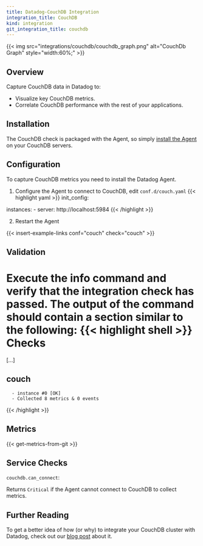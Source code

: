 ```yaml
---
title: Datadog-CouchDB Integration
integration_title: CouchDB
kind: integration
git_integration_title: couchdb
---
```


{{< img src="integrations/couchdb/couchdb_graph.png" alt="CouchDb Graph"  style="width:60%;" >}}

## Overview

Capture CouchDB data in Datadog to:

* Visualize key CouchDB metrics.
* Correlate CouchDB performance with the rest of your applications.

## Installation

The CouchDB check is packaged with the Agent, so simply [install the Agent](https://app.datadoghq.com/account/settings#agent) on your CouchDB servers.

## Configuration 

To capture CouchDB metrics you need to install the Datadog Agent.

1. Configure the Agent to connect to CouchDB, edit `conf.d/couch.yaml`
{{< highlight yaml >}}
init_config:

instances:
    - server: http://localhost:5984
{{< /highlight >}}

2. Restart the Agent

{{< insert-example-links conf="couch" check="couch" >}}

## Validation 

Execute the info command and verify that the integration check has passed. The output of the command should contain a section similar to the following:
{{< highlight shell >}}
Checks
======

  [...]

  couch
  -----
      - instance #0 [OK]
      - Collected 8 metrics & 0 events
{{< /highlight >}}

## Metrics

{{< get-metrics-from-git >}}

## Service Checks

`couchdb.can_connect`:

Returns `Critical` if the Agent cannot connect to CouchDB to collect metrics.

## Further Reading

To get a better idea of how (or why) to integrate your CouchDB cluster with Datadog, check out our [blog post](https://www.datadoghq.com/blog/monitoring-couchdb-with-datadog/) about it.